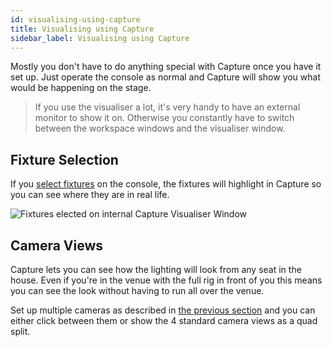 ```yaml
---
id: visualising-using-capture 
title: Visualising using Capture
sidebar_label: Visualising using Capture
---
```


Mostly you don't have to do anything special with Capture once you have
it set up. Just operate the console as normal and Capture will show you
what would be happening on the stage.

>If you use the visualiser a lot, it's very handy to have an external monitor to show it on. Otherwise you constantly have to switch between the workspace windows and the visualiser window.

Fixture Selection
-----------------

If you [select fixtures](../controlling-fixtures/using-the-select-buttons-and-wheels/#selecting-fixtures-and-dimmers-for-control) on the console, the fixtures will highlight in
Capture so you can see where they are in real life.

![Fixtures elected on internal Capture Visualiser Window](/docs/images/image270.png)

Camera Views
------------

Capture lets you can see how the lighting will look from any seat in the
house. Even if you're in the venue with the full rig in front of you
this means you can see the look without having to run all over the
venue.

Set up multiple cameras as described in [the previous section](setting-up-the-rig#setting-up-cameras-views) and you can
either click between them or show the 4 standard camera views as a quad
split.


